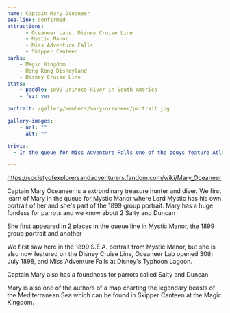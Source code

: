 ```yaml
---
name: Captain Mary Oceaneer
sea-link: confirmed
attractions:
      - Oceaneer Labs, Disney Cruise Line
	  - Mystic Manor
	  - Miss Adventure Falls
	  - Skipper Canteen
parks:
    - Magic Kingdom
    - Hong Kong Disneyland
    - Disney Cruise Line
stats:
    - paddle: 1899 Orinoco River in South America
    - fez: yes

portrait: /gallery/members/mary-oceaneer/portrait.jpg

gallery-images:
    - url: ""
      alt: ""

trivia:
  - In the queue for Miss Adventure Falls one of the bouys feature Atlantan writing, which could possibly be a link between S.E.A. and the Disney Film Atlantis: The Lost Empire

---
```



https://societyofexplorersandadventurers.fandom.com/wiki/Mary_Oceaneer

Captain Mary Oceaneer is a extrondinary treasure hunter and diver. We first learn of Mary in the queue for Mystic Manor where Lord Mystic has his own portrait of her and she's part of the 1899 group portrait. Mary has a huge fondess for parrots and we know about 2 Salty and Duncan


She first appeared in 2 places in the queue line in Mystic Manor, the 1899 group portrait and another 


We first saw here in the 1899 S.E.A. portrait from Mystic Manor, but she is also now featured on the Disney Cruise Line, Oceaneer Lab opened 30th July 1898, and Miss Adventure Falls at Disney's Typhoon Lagoon.

Captain Mary also has a foundness for parrots called Salty and Duncan.

Mary is also one of the authors of a map charting the legendary beasts of the Mediterranean Sea which can be found in Skipper Canteen at the Magic Kingdom.

